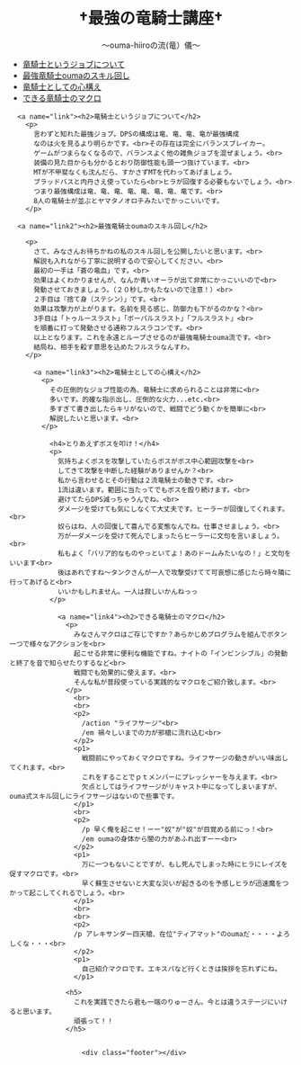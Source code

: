<!DOCTYPE html>
<html>
  <head>
    <meta charset="utf-8">
    <title>最強の竜騎士</title>
    <link rel="stylesheet" href="stylesheet.css">
  </head>
  <body>
    <h1 class="title"><center>†最強の竜騎士講座†</center></h1>
    <p><center>～ouma-hiiroの流(竜）儀～</center></p>
    <ul>
      <a href="#link"><li>竜騎士というジョブについて</li></a>
      <a href="#link2"><li>最強竜騎士oumaのスキル回し</li></a>
      <a href="#link3"><li>竜騎士としての心構え</li></a>
      <a href="#link4"><li>できる竜騎士のマクロ</li></a>
    </ul>

      <a name="link"><h2>竜騎士というジョブについて</h2>
        <p>
          言わずと知れた最強ジョブ。DPSの構成は竜、竜、竜、竜が最強構成
          なのは火を見るより明らかです。<br>その存在は完全にバランスブレイカー。
          ゲームがつまらなくなるので、バランスよく他の雑魚ジョブを混ぜましょう。<br>
          装備の見た目からも分かるとおり防御性能も頭一つ抜けています。<br>
          MTが不甲斐なくも沈んだら、すかさずMTを代わってあげましょう。
          ブラッドバスと内丹さえ使っていたら<br>ヒラが回復する必要もないでしょう。<br>
          つまり最強構成は竜、竜、竜、竜、竜、竜、竜、竜です。<br>
          8人の竜騎士が並ぶとヤマタノオロチみたいでかっこいいです。
        </p>

      <a name="link2"><h2>最強竜騎士oumaのスキル回し</h2>

        <p>
          さて、みなさんお待ちかねの私のスキル回しを公開したいと思います。<br>
          解説も入れながら丁寧に説明するので安心してください。<br>
          最初の一手は「蒼の竜血」です。<br>
          効果はよくわかりませんが、なんか青いオーラが出て非常にかっこいいので<br>
          発動させておきましょう。（２０秒しかもたないので注意！）<br>
          ２手目は『捨て身（ステシン）」です。<br>
          効果は攻撃力が上がります。名前を見る感じ、防御力も下がるのかな？<br>
          3手目は「トゥルースラスト」「ボーパルスラスト」「フルスラスト」<br>
          を順番に打って発動させる通称フルスラコンです。<br>
          以上となります。これを永遠とループさせるのが最強竜騎士ouma流です。<br>
          結局ね、相手を殺す意思を込めたフルスラなんすわ。
        </p>

          <a name="link3"><h2>竜騎士としての心構え</h2>
            <p>
              その圧倒的なジョブ性能の為、竜騎士に求められることは非常に<br>
              多いです。的確な指示出し、圧倒的な火力...etc.<br>
              多すぎて書き出したらキリがないので、戦闘でどう動くかを簡単に<br>
              解説したいと思います。<br>
            </p>

              <h4>とりあえずボスを叩け！</h4>
              <p>
                気持ちよくボスを攻撃していたらボスがボス中心範囲攻撃を<br>
                してきて攻撃を中断した経験がありませんか？<br>
                私から言わせるとその行動は２流竜騎士の動きです。<br>
                1流は違います。範囲に当たってでもボスを殴り続けます。<br>
                避けてたらDPS減っちゃうんでね。<br>
                ダメージを受けても気にしなくて大丈夫です。ヒーラーが回復してくれます。<br>
                奴らはね、人の回復して喜んでる変態なんでね。仕事させましょう。<br>
                万が一ダメージを受けて死んでしまったらヒーラーに文句を言いましょう。<br>
                私もよく「バリア的なものやっといてよ！あのドームみたいなの！」と文句をいいます<br>
                後はあれですね～タンクさんが一人で攻撃受けてて可哀想に感じたら時々隣に行ってあげると<br>
                いいかもしれません。一人は寂しいかんねっっ
              </p>

                <a name="link4"><h2>できる竜騎士のマクロ</h2>
                  <p>
                    みなさんマクロはご存じですか？あらかじめプログラムを組んでボタン一つで様々なアクションを<br>
                    起こせる非常に便利な機能ですね。ナイトの「インビンシブル」の発動と終了を音で知らせたりするなど<br>
                    戦闘でも効果的に使えます。<br>
                    そんな私が普段使っている実践的なマクロをご紹介致します。<br>
                  </p>
                    <br>
                    <br>
                    <p2>
                      /action "ライフサージ"<br>
                      /em 禍々しいまでの力が邪槍に流れ込む<br>
                    </p2>
                    <p1>
                      戦闘前にやっておくマクロですね。ライフサージの動きがいい味出してくれます。<br>
                      これをすることでｐｔメンバーにプレッシャーを与えます。<br>
                      欠点としてはライフサージがリキャスト中になってしまいますが、ouma式スキル回しにライフサージはないので些事です。
                    </p1>
                    <br>
                    <p2>
                      /p 早く俺を起こせ！ーー"奴"が"奴"が目覚める前にっ！<br>
                      /em oumaの身体から闇の力があふれ出すーー<br>
                    </p2>
                    <p1>
                      万に一つもないことですが、もし死んでしまった時にヒラにレイズを促すマクロです。<br>
                      早く蘇生させないと大変な災いが起きるのを予感しヒラが迅速魔をつかって起こしてくれるでしょう。<br>
                    </p1>
                    <br>
                    <br>
                    <p2>
                    /p アレキサンダー四天槍、在位"ティアマット"のoumaだ・・・・よろしくな・・・<br>
                    </p2>
                    <p1>
                      自己紹介マクロです。エキスパなど行くときは挨拶を忘れずにね。
                    </p1>

                  <h5>
                    これを実践できたら君も一端のりゅーさん。今とは違うステージにいけると思います。
                    頑張って！！
                  </h5>


                      <div class="footer"></div>



  </body>

</html>

